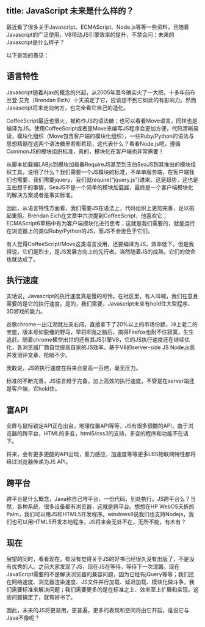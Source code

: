 title: JavaScript 未来是什么样的？
----

最近看了很多关于Javascript、ECMAScript、Node.js等等一些资料，且随着Javascript的广泛使用，V8带动JS引擎效率的提升，不禁会问：未来的Javascript是什么样子？

以下是我的愚见：

## 语言特性

Javascript随着Ajax的概念的兴起，从2005年至今确实火了一大把，十多年前布兰登·艾克（Brendan Eich）十天搞定了它，应该想不到它如此的有影响力。然而Javascript将来走向何方，也完全看它自己的造化。

CoffeeScript最近也很火，被称作JS的语法糖；也可以看看Move语言，同样也是编译为JS。使用CoffeeScript或者是Move来编写JS程序会更加方便，代码清晰易读，模块化组织（Move包含客户端的模块化组织），一些Ruby/Python的语法与思想精髓在这两个语法糖里若影若现，这代表什么？看看Node.js吧，遵循CommonJS的模块组织标准，真的，模块化在客户端也非常需要！

从脚本加载器LABjs到模块加载器RequireJS甚至到玉伯SeaJS到其推出的模块组织工具，说明了什么？我们需要一个JS模块的标准，不单单服务端，在客户端我们也需要，我们需要jquery，我们就require(“jquery.js”)进来，这是趋势，这也是玉伯想干的事情，SeaJS不是一个简单的模块加载器，最终是一个客户端模块化的解决方案或者是事实标准。

因此，从语言特性方面看，我们需要JS在语法上，代码组织上更加完善，足以挑起重担。Brendan Eich在文章中六次提到CoffeeScript，他喜欢它；ECMAScript6草稿中有为客户端模块化进行思考；这就是我们需要的，就是运行在浏览器上的类似Ruby/Python的JS，而JS不会逊色于它们。

有人觉得CoffeeScript/Move这类语言没用，还要编译为JS，效率低下。但是我得说，它们是烈士，是JS发展方向上的先行者。当然随着JS的成熟，它们的使命也就达成了。

## 执行速度

实话说，Javascript的执行速度真是慢的可怜。在社区里，有人叫喊，我们在意且需要的是它的执行速度。是的，我们需要，Javascript未来有hold住大型程序、3D游戏的能力。

谷歌chrome一出江湖就左突右闯，直接拿下了20%以上的市场份额，冲上老二的宝座，版本号如脱缰的野马，早将IE抛之脑后，搞得Firefox也耐不住寂寞，生生追赶。随着chrome横空出世的还有其JS引擎V8，它的JS执行速度还在继续优化，各浏览器厂商自觉提高自家的JS效率。基于V8的server-side JS Node.js高并发测评文章，抢眼不少。

我敢说，JS的执行速度在将来会提高一百倍，毫无压力。

标准的不断完善，JS语言趋于完备，加上高效的执行速度，不管是在server端还是客户端，它hold住。

## 富API

全屏与鼠标锁定API正在出台，地理位置API等等，JS有很多很酷的API，由于浏览器的跨平台，HTML的多变，html5/css3的支持，多变的程序和功能不在话下。

将来，会有更多更酷的API出现，重力感应，加速度等等更多LBS物联网特性都将经过浏览器传递为JS API。

## 跨平台

跨平台是什么概念，Java称自己垮平台，一份代码，到处执行。JS跨平台么？当然，各种系统，很多设备都有浏览器，这就是跨平台。想想在HP WebOS夭折的Palm，我们可以用JS和HTML5开发程序。windows8说我们也支持Nodejs，我们也可以用HTML5开发本地程序。JS将来会无处不在，无所不能，有木有？

## 现在

展望的同时，看看现在。有没有觉得关于JS的好书已经很久没有出版了，不是没有优秀的人。之前大家发现了JS，现在JS在等待，等待下一次涅磐。现在JavaScript需要的不是解决浏览器的兼容问题，因为已经有jQuery等等；我们还在网络速度、浏览器渲染速度、JS文件并行加载、延迟加载、模块化做斗争，我们需要标准来解决问题；我们需要更多的是在标准之上、效率至上扩展和实现。这些问题搞定了，就有好书了。

因此，未来的JS将更易用，更普遍，更多的表现和空间将由它开启，谁说它与Java不像呢？
